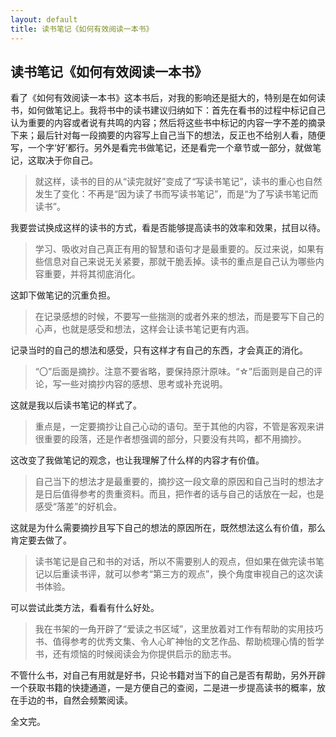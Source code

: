```yaml
---
layout: default
title: 读书笔记《如何有效阅读一本书》
---
```


## 读书笔记《如何有效阅读一本书》

看了《如何有效阅读一本书》这本书后，对我的影响还是挺大的，特别是在如何读书，如何做笔记上。我将书中的读书建议归纳如下：首先在看书的过程中标记自己认为重要的内容或者说有共鸣的内容；然后将这些书中标记的内容一字不差的摘录下来；最后针对每一段摘要的内容写上自己当下的想法，反正也不给别人看，随便写，一个字‘好’都行。另外是看完书做笔记，还是看完一个章节或一部分，就做笔记，这取决于你自己。

> 就这样，读书的目的从“读完就好”变成了“写读书笔记”，读书的重心也自然发生了变化：不再是“因为读了书而写读书笔记”，而是“为了写读书笔记而读书”。

我要尝试换成这样的读书的方式，看是否能够提高读书的效率和效果，拭目以待。

> 学习、吸收对自己真正有用的智慧和语句才是最重要的。反过来说，如果有些信息对自己来说无关紧要，那就干脆丢掉。读书的重点是自己认为哪些内容重要，并将其彻底消化。

这卸下做笔记的沉重负担。

> 在记录感想的时候，不要写一些揣测的或者外来的想法，而是要写下自己的心声，也就是感受和想法，这样会让读书笔记更有内涵。

记录当时的自己的想法和感受，只有这样才有自己的东西，才会真正的消化。

> “〇”后面是摘抄。注意不要省略，要保持原汁原味。“☆”后面则是自己的评论，写一些对摘抄内容的感想、思考或补充说明。

这就是我以后读书笔记的样式了。

> 重点是，一定要摘抄让自己心动的语句。至于其他的内容，不管是客观来讲很重要的段落，还是作者想强调的部分，只要没有共鸣，都不用摘抄。

这改变了我做笔记的观念，也让我理解了什么样的内容才有价值。

> 自己当下的想法才是最重要的，摘抄这一段文章的原因和自己当时的想法才是日后值得参考的贵重资料。而且，把作者的话与自己的话放在一起，也是感受“落差”的好机会。

这就是为什么需要摘抄且写下自己的想法的原因所在，既然想法这么有价值，那么肯定要去做了。

> 读书笔记是自己和书的对话，所以不需要别人的观点，但如果在做完读书笔记以后重读书评，就可以参考“第三方的观点”，换个角度审视自己的这次读书体验。

可以尝试此类方法，看看有什么好处。

> 我在书架的一角开辟了“爱读之书区域”，这里放着对工作有帮助的实用技巧书、值得参考的优秀文集、令人心旷神怡的文艺作品、帮助梳理心情的哲学书，还有烦恼的时候阅读会为你提供启示的励志书。

不管什么书，对自己有用就是好书，只论书籍对当下的自己是否有帮助，另外开辟一个获取书籍的快捷通道，一是方便自己的查阅，二是进一步提高读书的概率，放在手边的书，自然会频繁阅读。

全文完。
